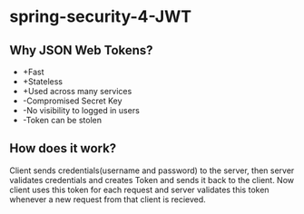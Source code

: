 # spring-security-4-JWT

<h2>Why JSON Web Tokens?</h2>
<p> 
   <ul>
     <li>+Fast</li>
     <li>+Stateless</li>
     <li>+Used across many services</li>
     <li>-Compromised Secret Key</li>
     <li>-No visibility to logged in users</li>
     <li>-Token can be stolen</li>
   </ul>
</p>

<h2>How does it work?</h2>
<p> 
   Client sends credentials(username and password) to the server, then server validates credentials and creates Token and sends it back to the client. Now client uses this token for each request and server validates this token whenever a new request from that client is recieved.
</p>
